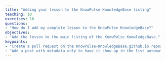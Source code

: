 ```yaml
---
title: "Adding your lesson to the KnowPulse KnowledgeBase listing"
teaching: 10
exercises: 10
questions:
- "How do I add my complete lesson to the KnowPulse KnowledgeBase?"
objectives:
- "Add the lesson to the main listing of the KnowPulse KnowledgeBase."
keypoints:
- "Create a pull request on the KnowPulse-KnowledgeBase.github.io repository."
- "Add a post with metadata only to have it show up in the list automatically."
---
```

